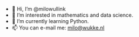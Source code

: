 - 👋 Hi, I’m @milowullink
- 👀 I’m interested in mathematics and data science.
- 🌱 I’m currently learning Python.
- 📫 You can e-mail me: milo@wukke.nl
